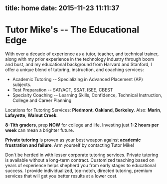 title: home
date: 2015-11-23 11:11:37
---
# Tutor Mike's -- The Educational Edge

With over a decade of experience as a tutor, teacher, and technical trainer, along with my prior experience in the technology industry through boom and bust, and my educational background from Harvard and Stanford, I offer a unique blend of tutoring, instruction, and coaching services: 
* Academic Tutoring -- Specializing in Advanced Placement (AP) subjects.
* Test Preparation -- SAT/ACT, SSAT, ISEE, CBEST
* Specialty Coaching -- Learning Skills, Confidence, Technical Instruction, College and Career Planning

Locations for Tutoring Services: **Piedmont**, **Oakland**, **Berkeley**. Also: **Marin**, **Lafayette**, **Walnut Creek**.

**8-11th graders**, prep **NOW** for college and life. Investing just **1-2 hours per week** can mean a brighter future.

**Private tutoring** is proven as your best weapon against **academic frustration and failure**. Arm yourself by contacting Tutor Mike!

Don't be herded in with lesser corporate tutoring services. Private tutoring is available without a long-term contract. Customized teaching based on years of experience helps shepherd you from early stages to educational success. I provide individualized, top-notch, directed tutoring, premium services that will get you better results at a lower cost. 
